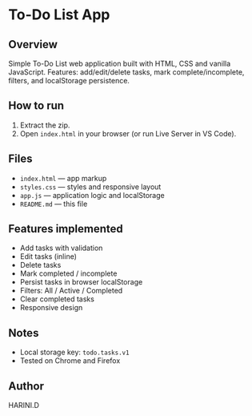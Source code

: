 # To-Do List App

## Overview
Simple To-Do List web application built with HTML, CSS and vanilla JavaScript.
Features: add/edit/delete tasks, mark complete/incomplete, filters, and localStorage persistence.

## How to run
1. Extract the zip.
2. Open `index.html` in your browser (or run Live Server in VS Code).

## Files
- `index.html` — app markup
- `styles.css` — styles and responsive layout
- `app.js` — application logic and localStorage
- `README.md` — this file

## Features implemented
- Add tasks with validation
- Edit tasks (inline)
- Delete tasks
- Mark completed / incomplete
- Persist tasks in browser localStorage
- Filters: All / Active / Completed
- Clear completed tasks
- Responsive design

## Notes
- Local storage key: `todo.tasks.v1`
- Tested on Chrome and Firefox

## Author
HARINI.D


